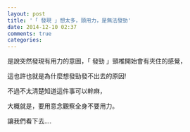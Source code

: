 ```yaml
---
layout: post
title: '「 發現 」想太多，頭用力，是無法發勁'
date: 2014-12-10 02:37
comments: true
categories: 
---
```

是說突然發現有用力的意圖，「 發勁 」頸椎開始會有夾住的感覺，

這也許也就是為什麼想發勁發不出去的原因!


不過不太清楚知道這件事可以幹麻，

大概就是，要用意念觀察全身不要用力。


讓我們看下去....